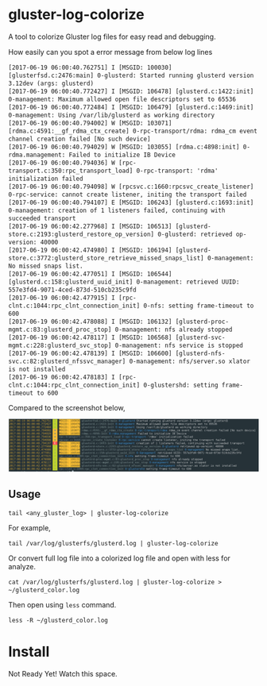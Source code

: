 # gluster-log-colorize

A tool to colorize Gluster log files for easy read and debugging.

How easily can you spot a error message from below log lines

    [2017-06-19 06:00:40.762751] I [MSGID: 100030] [glusterfsd.c:2476:main] 0-glusterd: Started running glusterd version 3.12dev (args: glusterd)
    [2017-06-19 06:00:40.772427] I [MSGID: 106478] [glusterd.c:1422:init] 0-management: Maximum allowed open file descriptors set to 65536
    [2017-06-19 06:00:40.772484] I [MSGID: 106479] [glusterd.c:1469:init] 0-management: Using /var/lib/glusterd as working directory
    [2017-06-19 06:00:40.794002] W [MSGID: 103071] [rdma.c:4591:__gf_rdma_ctx_create] 0-rpc-transport/rdma: rdma_cm event channel creation failed [No such device]
    [2017-06-19 06:00:40.794029] W [MSGID: 103055] [rdma.c:4898:init] 0-rdma.management: Failed to initialize IB Device
    [2017-06-19 06:00:40.794036] W [rpc-transport.c:350:rpc_transport_load] 0-rpc-transport: 'rdma' initialization failed
    [2017-06-19 06:00:40.794098] W [rpcsvc.c:1660:rpcsvc_create_listener] 0-rpc-service: cannot create listener, initing the transport failed
    [2017-06-19 06:00:40.794107] E [MSGID: 106243] [glusterd.c:1693:init] 0-management: creation of 1 listeners failed, continuing with succeeded transport
    [2017-06-19 06:00:42.277968] I [MSGID: 106513] [glusterd-store.c:2193:glusterd_restore_op_version] 0-glusterd: retrieved op-version: 40000
    [2017-06-19 06:00:42.474980] I [MSGID: 106194] [glusterd-store.c:3772:glusterd_store_retrieve_missed_snaps_list] 0-management: No missed snaps list.
    [2017-06-19 06:00:42.477051] I [MSGID: 106544] [glusterd.c:158:glusterd_uuid_init] 0-management: retrieved UUID: 557e3fd4-9071-4ced-873d-510cb235c9fd
    [2017-06-19 06:00:42.477915] I [rpc-clnt.c:1044:rpc_clnt_connection_init] 0-nfs: setting frame-timeout to 600
    [2017-06-19 06:00:42.478088] I [MSGID: 106132] [glusterd-proc-mgmt.c:83:glusterd_proc_stop] 0-management: nfs already stopped
    [2017-06-19 06:00:42.478117] I [MSGID: 106568] [glusterd-svc-mgmt.c:228:glusterd_svc_stop] 0-management: nfs service is stopped
    [2017-06-19 06:00:42.478139] I [MSGID: 106600] [glusterd-nfs-svc.c:82:glusterd_nfssvc_manager] 0-management: nfs/server.so xlator is not installed
    [2017-06-19 06:00:42.478183] I [rpc-clnt.c:1044:rpc_clnt_connection_init] 0-glustershd: setting frame-timeout to 600

Compared to the screenshot below,

![Gluster Log With Color](./gluster-log-with-color.png)

## Usage

    tail <any_gluster_log> | gluster-log-colorize

For example,

    tail /var/log/glusterfs/glusterd.log | gluster-log-colorize

Or convert full log file into a colorized log file and open with less for analyze.

    cat /var/log/glusterfs/glusterd.log | gluster-log-colorize > ~/glusterd_color.log

Then open using `less` command.

    less -R ~/glusterd_color.log

# Install

Not Ready Yet! Watch this space.
